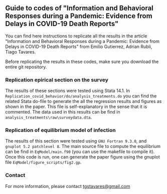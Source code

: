 ## Guide to codes of "Information and Behavioral Responses during a Pandemic: Evidence from Delays in COVID-19 Death Reports"

You can find here instructions to replicate all the results in the article "Information and Behavioral Responses during a Pandemic: Evidence from Delays in COVID-19 Death Reports" from Emilio Gutierrez, Adrian Rubli, Tiago Tavares. 

Before replicating the results in these codes, make sure you download the entire git repository.

### Replication epirical section on the survey

The results of these sections were tested using Stata 14.1. In `Replication_covid_behavior/do/analysis_treatments.do` you can find the related Stata do-file to generate the all the regression results and figures as shown in the paper. This file is self-explanatory in the sense that it is commented. The data used in this results can be find in `analysis_treatments\raw\surveydata.dta`.

### Replication of equilibrium model of infection

The results of this section were tested using `GNU Fortran 9.3.0`, and `gnuplot 5.2 patchlevel 8`. The main source file to compute the equilibrium can be find in `EqModel/main.f90` (you can use the makefile to compile it). Once this code is run, one can generate the paper figure using the gnuplot file `EqModel/figure_scripts/fig2.gp`.

### Contact
For more information, please contact [tgstavares@gmail.com](mailto:tgstavares@gmail.com)